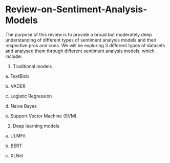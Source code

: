 # Review-on-Sentiment-Analysis-Models
The purpose of this review is to provide a broad but moderately deep understanding of different types of sentiment analysis models and their respective pros and cons. We will be exploring 3 different types of datasets and analysed them through different sentiment analysis models, which include:

1. Traditional models

  a. TextBlob
  
  b. VADER
  
  c. Logistic Regression
  
  d. Naive Bayes
  
  e. Support Vector Machine (SVM)

2. Deep learning models

  a. ULMFit
  
  b. BERT
  
  c. XLNet
